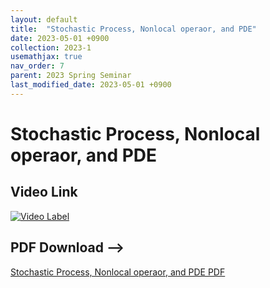 ```yaml
---
layout: default
title:  "Stochastic Process, Nonlocal operaor, and PDE"
date: 2023-05-01 +0900
collection: 2023-1
usemathjax: true
nav_order: 7
parent: 2023 Spring Seminar
last_modified_date: 2023-05-01 +0900
---
```

# Stochastic Process, Nonlocal operaor, and PDE
<!-- ## <center> Abstract </center>
Francis Guthrie claimed in 1852 the four color problem. We
proof two essential lemmas and then solve six color problem. We expand
the proof of six color problem into five, four color problem. Kempe
published this proof in 1879. However the flaw was discovered in 1890
by Heawood. Although flawed, Kempe’s idea was used as one of a basic
tool. -->
## Video Link

[![Video Label](https://img.youtube.com/vi/tezr-vzxbP4/hqdefault.jpg)](https://youtu.be/tezr-vzxbP4)

## PDF Download -->

<a target='_blank' href='../2023-1_download/Stochastic process, Nonlocal Operator, PDE.pdf'>Stochastic Process, Nonlocal operaor, and PDE PDF</a>